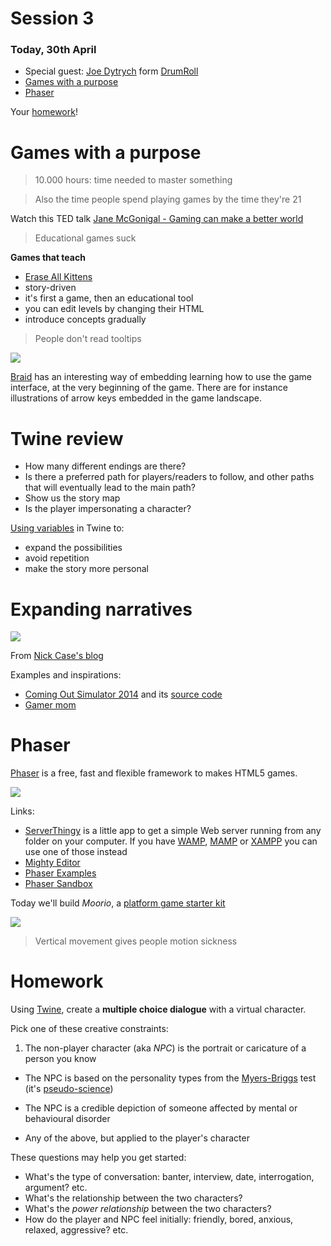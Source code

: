 # Session 3 

### Today, 30th April

* Special guest: [Joe Dytrych](https://twitter.com/somehats) form [DrumRoll](http://drumrollhq.com/)
* [Games with a purpose](#games-with-a-purpose)
* [Phaser](#phaser)

Your [homework](#homework)!


# Games with a purpose

> 10.000 hours: time needed to master something

> Also the time people spend playing games by the time they're 21

Watch this TED talk [Jane McGonigal - Gaming can make a better world](http://www.ted.com/talks/jane_mcgonigal_gaming_can_make_a_better_world?language=en#t-464468)


> Educational games suck

**Games that teach**

- [Erase All Kittens](https://staging.eraseallkittens.com)
- story-driven
- it's first a game, then an educational tool
- you can edit levels by changing their HTML
- introduce concepts gradually

> People don't read tooltips

![](assets/braid.jpg)

[Braid](http://braid-game.com) has an interesting way of embedding learning how to use the game interface, at the very beginning of the game. There are for instance illustrations of arrow keys embedded in the game landscape.

# Twine review

* How many different endings are there?
* Is there a preferred path for players/readers to follow, and other paths that will eventually lead to the main path?
* Show us the story map
* Is the player impersonating a character?


[Using variables](session-02.md#variables) in Twine to: 

* expand the possibilities
* avoid repetition 
* make the story more personal

# Expanding narratives

![](assets/branching-narrative-expanding-possibilities.png)

From [Nick Case's blog](http://blog.ncase.me/if-games-were-like-game-stories/)

<!--### Exercise

We give students the first sentence of a story, their brief is to develop it in a branching narrative. Working in small groups for an hour or so, then present and discuss results with the rest of the class.-->

Examples and inspirations: 

- [Coming Out Simulator 2014](http://ncase.itch.io/coming-out-simulator-2014) and its [source code](https://github.com/ncase/coming-out-simulator-2014)
- [Gamer mom](http://adventure.gamism.org/gamer_mom/)



# Phaser

[Phaser](http://phaser.io/) is a free, fast and flexible framework to makes HTML5 games.

![](assets/phaser.png)

Links:

- [ServerThingy](https://github.com/DecodedCo/server-thingy/releases) is a little app to get a simple Web server running from any folder on your computer. If you have [WAMP](http://www.wampserver.com/en/#wampserver-64-bits-php-5-3), [MAMP](https://www.mamp.info/en) or [XAMPP](https://www.apachefriends.org) you can use one of those instead
- [Mighty Editor](http://mightyfingers.com/)
- [Phaser Examples](http://phaser.io/examples)
- [Phaser Sandbox](http://phaser.io/sandbox)

Today we'll build *Moorio*, a [platform game starter kit](../resources/hellophaser)

[![](assets/moorio.png)](../resources/hellophaser)


<!--[Dialogger](http://j.dytry.ch/stuff/dialogger) (or similar tool that integrates with [Phaser](https://phaser.io/learn)) tutorial and workshop: how to translate a story into JSON

There may be some time left for q&a-->

<!--Check out [RenPy](http://www.renpy.org), a *visual novel engine*-->

> Vertical movement gives people motion sickness

# Homework

Using [Twine](http://twinery.org), create a **multiple choice dialogue** with a virtual character. 

Pick one of these creative constraints:

1. The non-player character (aka *NPC*) is the portrait or caricature of a person you know

* The NPC is based on the personality types from the [Myers-Briggs](http://www.16personalities.com/free-personality-test) test (it's [pseudo-science](http://en.wikipedia.org/wiki/Myers%E2%80%93Briggs_Type_Indicator))

* The NPC is a credible depiction of someone affected by mental or behavioural disorder

* Any of the above, but applied to the player's character

These questions may help you get started:

* What's the type of conversation: banter, interview, date, interrogation, argument? etc.
* What's the relationship between the two characters?
* What's the *power relationship* between the two characters?
* How do the player and NPC feel initially: friendly, bored, anxious, relaxed, aggressive? etc.


<!--brew install cowsay -->
